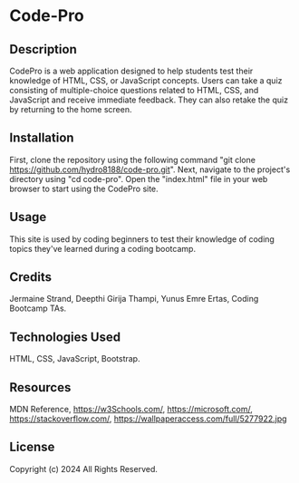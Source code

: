 # Code-Pro

## Description

CodePro is a web application designed to help students test their knowledge of HTML, CSS, or JavaScript concepts. Users can take a quiz consisting of multiple-choice questions related to HTML, CSS, and JavaScript and receive immediate feedback. They can also retake the quiz by returning to the home screen.

## Installation

First, clone the repository using the following command "git clone https://github.com/hydro8188/code-pro.git". Next, navigate to the project's directory using "cd code-pro". Open the "index.html" file in your web browser to start using the CodePro site.

## Usage

This site is used by coding beginners to test their knowledge of coding topics they've learned during a coding bootcamp.

## Credits

Jermaine Strand, Deepthi Girija Thampi, Yunus Emre Ertas, Coding Bootcamp TAs.

## Technologies Used

HTML, CSS, JavaScript, Bootstrap.

## Resources

MDN Reference, https://w3Schools.com/, https://microsoft.com/, https://stackoverflow.com/, https://wallpaperaccess.com/full/5277922.jpg

## License

Copyright (c) 2024 All Rights Reserved.
